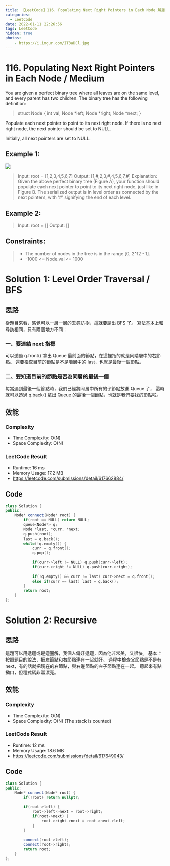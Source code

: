 ```yaml
---
title: 【LeetCode】116. Populating Next Right Pointers in Each Node 解題報告
categories:
  - LeetCode
date: 2022-01-11 22:26:56
tags: LeetCode
hidden: true
photos:
    - https://i.imgur.com/IT3aDCl.jpg
---
```

 
# 116. Populating Next Right Pointers in Each Node / Medium

You are given a perfect binary tree where all leaves are on the same level, and every parent has two children. The binary tree has the following definition:

> struct Node {
>   int val;
>   Node *left;
>   Node *right;
>   Node *next;
> }

Populate each next pointer to point to its next right node. If there is no next right node, the next pointer should be set to NULL.

Initially, all next pointers are set to NULL.

<!-- more --> 

## Example 1:
![](https://assets.leetcode.com/uploads/2019/02/14/116_sample.png)
> Input: root = [1,2,3,4,5,6,7]
> Output: [1,#,2,3,#,4,5,6,7,#]
> Explanation: Given the above perfect binary tree (Figure A), your function should populate each next pointer to point to its next right node, just like in Figure B. The serialized output is in level order as connected by the next pointers, with '#' signifying the end of each level.

## Example 2:
> Input: root = []
> Output: []

## Constraints: 
> - The number of nodes in the tree is in the range [0, 2^12 - 1].
> - -1000 <= Node.val <= 1000


# Solution 1: Level Order Traversal / BFS
## 思路

從題目來看，感覺可以一層一層的去尋訪樹，這就要請出 BFS 了。
寫法基本上和尋訪相同，只有兩個地方不同：
### 一、要連結 next 指標
可以透過 q.front() 拿出 Queue 最前面的節點，在這裡指的就是同階層中的右節點。
還要檢查目前的節點是不是階層中的 last，也就是最後一個節點。


### 二、要知道目前的節點是否為同層的最後一個
每當遇到最後一個節點時，我們已經將同層中所有的子節點放進 Queue 了，
這時就可以透過 q.back() 拿出 Queue 的最後一個節點，也就是我們要找的節點啦。



## 效能

### Complexity 
- Time Complexity: O(N)
- Space Complexity: O(N)

### LeetCode Result

- Runtime: 16 ms
- Memory Usage: 17.2 MB 
- https://leetcode.com/submissions/detail/617662884/

## Code
```cpp
class Solution {
public:
    Node* connect(Node* root) {
        if(root == NULL) return NULL;
        queue<Node*> q;
        Node *last, *curr, *next;
        q.push(root);
        last = q.back();
        while(!q.empty()) {
            curr = q.front();
            q.pop();
            
            if(curr->left != NULL) q.push(curr->left);
            if(curr->right != NULL) q.push(curr->right);
            
            if(!q.empty() && curr != last) curr->next = q.front();
            else if(curr == last) last = q.back();
        }
        return root;    
    }
};
```

# Solution 2: Recursive
## 思路

這題可以用遞迴或是迴圈解，我個人偏好遞迴，因為他非常美，又很快。
基本上按照題目的說法，把左節點和右節點連在一起就好。
過程中檢查父節點是不是有 next，有的話就把現在的右節點，與右邊節點的左子節點連在一起。
聽起來有點拗口，但程式碼非常漂亮。

## 效能

### Complexity 
- Time Complexity: O(N)
- Space Complexity: O(N) (The stack is counted)

### LeetCode Result

- Runtime: 12 ms
- Memory Usage: 18.6 MB 
- https://leetcode.com/submissions/detail/617649043/

## Code
```cpp
class Solution {
public:
    Node* connect(Node* root) {
        if(!root) return nullptr;
        
        if(root->left) {
            root->left->next = root->right;
            if(root->next) {
                root->right->next = root->next->left;
            }
        }
        
        connect(root->left);
        connect(root->right);
        return root;
    }
};
```

